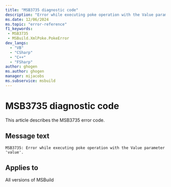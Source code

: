 ```yaml
---
title: "MSB3735 diagnostic code"
description: "Error while executing poke operation with the Value parameter 'value'."
ms.date: 12/06/2024
ms.topic: "error-reference"
f1_keywords:
 - MSB3735
 - MSBuild.XmlPoke.PokeError
dev_langs:
  - "VB"
  - "CSharp"
  - "C++"
  - "FSharp"
author: ghogen
ms.author: ghogen
manager: mijacobs
ms.subservice: msbuild
---
```


# MSB3735 diagnostic code

<!-- :::ErrorDefinitionDescription::: -->
<!-- :::editable-content name="introDescription"::: -->
This article describes the MSB3735 error code.
<!-- :::editable-content-end::: -->

## Message text

`MSB3735: Error while executing poke operation with the Value parameter 'value'.`

<!-- :::editable-content name="postOutputDescription"::: -->
<!--
{StrBegin="MSB3735: "}
-->
<!-- :::editable-content-end::: -->
<!-- :::ErrorDefinitionDescription-end::: -->

## Applies to

All versions of MSBuild
